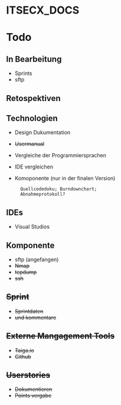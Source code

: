 # ITSECX_DOCS

Todo
====

In Bearbeitung
--------------
- Sprints
- sftp

Retospektiven
-------------

Technologien
------------
- Design Dukumentation
- ~~Usermanual~~
- Vergleiche der Programmiersprachen
- IDE vergleichen
- Komoponente (nur in der finalen Version)

		Quellcodedoku; Burndownchart;
		Abnahmeprotokoll?

IDEs
----
- Visual Studios


Komponente
----------
- sftp (angefangen)
- ~~Nmap~~ 
- ~~tcpdump~~
- ~~ssh~~

~~Sprint~~
------
- ~~Sprintdaten~~
- ~~und kommentare~~

~~Externe Mangagement Tools~~
-------------------------
- ~~Taiga.io~~
- ~~Github~~
		
~~Userstories~~
-----------
- ~~Dokumentieren~~
- ~~Points vergabe~~
		
